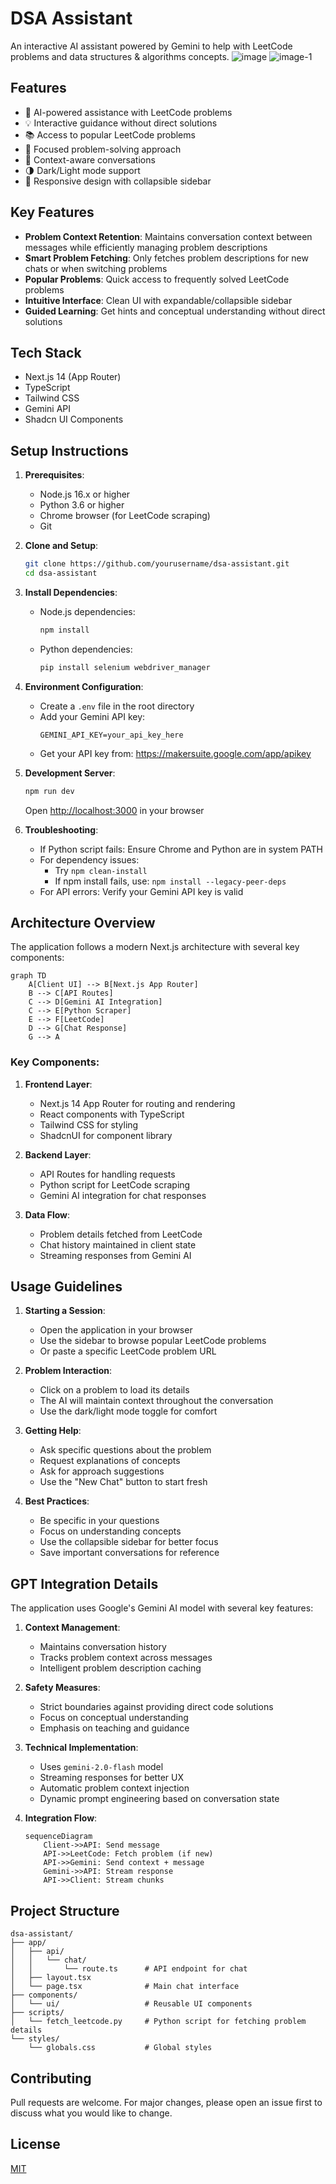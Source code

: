# DSA Assistant

An interactive AI assistant powered by Gemini to help with LeetCode problems and data structures & algorithms concepts.
![image](image.png)
![image-1](image-1.png)

## Features

- 🤖 AI-powered assistance with LeetCode problems
- 💡 Interactive guidance without direct solutions
- 📚 Access to popular LeetCode problems
- 🎯 Focused problem-solving approach
- 🔄 Context-aware conversations
- 🌗 Dark/Light mode support
- 📱 Responsive design with collapsible sidebar

## Key Features

- **Problem Context Retention**: Maintains conversation context between messages while efficiently managing problem descriptions
- **Smart Problem Fetching**: Only fetches problem descriptions for new chats or when switching problems
- **Popular Problems**: Quick access to frequently solved LeetCode problems
- **Intuitive Interface**: Clean UI with expandable/collapsible sidebar
- **Guided Learning**: Get hints and conceptual understanding without direct solutions

## Tech Stack

- Next.js 14 (App Router)
- TypeScript
- Tailwind CSS
- Gemini API
- Shadcn UI Components

## Setup Instructions

1. **Prerequisites**:
   - Node.js 16.x or higher
   - Python 3.6 or higher
   - Chrome browser (for LeetCode scraping)
   - Git

2. **Clone and Setup**:
   ```bash
   git clone https://github.com/yourusername/dsa-assistant.git
   cd dsa-assistant
   ```

3. **Install Dependencies**:
   - Node.js dependencies:
     ```bash
     npm install
     ```
   - Python dependencies:
     ```bash
     pip install selenium webdriver_manager
     ```

4. **Environment Configuration**:
   - Create a `.env` file in the root directory
   - Add your Gemini API key:
     ```
     GEMINI_API_KEY=your_api_key_here
     ```
   - Get your API key from: https://makersuite.google.com/app/apikey

5. **Development Server**:
   ```bash
   npm run dev
   ```
   Open [http://localhost:3000](http://localhost:3000) in your browser

6. **Troubleshooting**:
   - If Python script fails: Ensure Chrome and Python are in system PATH
   - For dependency issues: 
     - Try `npm clean-install`
     - If npm install fails, use: `npm install --legacy-peer-deps`
   - For API errors: Verify your Gemini API key is valid

## Architecture Overview

The application follows a modern Next.js architecture with several key components:

```mermaid
graph TD
    A[Client UI] --> B[Next.js App Router]
    B --> C[API Routes]
    C --> D[Gemini AI Integration]
    C --> E[Python Scraper]
    E --> F[LeetCode]
    D --> G[Chat Response]
    G --> A
```

### Key Components:

1. **Frontend Layer**:
   - Next.js 14 App Router for routing and rendering
   - React components with TypeScript
   - Tailwind CSS for styling
   - ShadcnUI for component library

2. **Backend Layer**:
   - API Routes for handling requests
   - Python script for LeetCode scraping
   - Gemini AI integration for chat responses

3. **Data Flow**:
   - Problem details fetched from LeetCode
   - Chat history maintained in client state
   - Streaming responses from Gemini AI

## Usage Guidelines

1. **Starting a Session**:
   - Open the application in your browser
   - Use the sidebar to browse popular LeetCode problems
   - Or paste a specific LeetCode problem URL

2. **Problem Interaction**:
   - Click on a problem to load its details
   - The AI will maintain context throughout the conversation
   - Use the dark/light mode toggle for comfort

3. **Getting Help**:
   - Ask specific questions about the problem
   - Request explanations of concepts
   - Ask for approach suggestions
   - Use the "New Chat" button to start fresh

4. **Best Practices**:
   - Be specific in your questions
   - Focus on understanding concepts
   - Use the collapsible sidebar for better focus
   - Save important conversations for reference

## GPT Integration Details

The application uses Google's Gemini AI model with several key features:

1. **Context Management**:
   - Maintains conversation history
   - Tracks problem context across messages
   - Intelligent problem description caching

2. **Safety Measures**:
   - Strict boundaries against providing direct code solutions
   - Focus on conceptual understanding
   - Emphasis on teaching and guidance

3. **Technical Implementation**:
   - Uses `gemini-2.0-flash` model
   - Streaming responses for better UX
   - Automatic problem context injection
   - Dynamic prompt engineering based on conversation state

4. **Integration Flow**:
   ```mermaid
   sequenceDiagram
       Client->>API: Send message
       API->>LeetCode: Fetch problem (if new)
       API->>Gemini: Send context + message
       Gemini->>API: Stream response
       API->>Client: Stream chunks
   ```

## Project Structure

```
dsa-assistant/
├── app/
│   ├── api/
│   │   └── chat/
│   │       └── route.ts      # API endpoint for chat
│   ├── layout.tsx
│   └── page.tsx              # Main chat interface
├── components/
│   └── ui/                   # Reusable UI components
├── scripts/
│   └── fetch_leetcode.py     # Python script for fetching problem details
└── styles/
    └── globals.css           # Global styles
```

## Contributing

Pull requests are welcome. For major changes, please open an issue first to discuss what you would like to change.

## License

[MIT](https://choosealicense.com/licenses/mit/)
